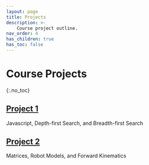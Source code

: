```yaml
---
layout: page
title: Projects
description: >-
    Course project outline.
nav_order: 4
has_children: true
has_toc: false
---
```


# Course Projects
{:.no_toc}

<!-- ## Table of contents
{: .no_toc .text-delta }

1. TOC
{:toc}

--- -->

## [Project 1](/CSCI5551-Spr25/projects/project1/)

Javascript, Depth-first Search, and Breadth-first Search



## [Project 2](/CSCI5551-Spr25/projects/project2/)

Matrices, Robot Models, and Forward Kinematics


<!-- 
## [Project 3](/CSCI5551-Spr25/projects/project3/)

Robot Choreography with Joint States, Controls, and Finite State Machines

## [Project 4](/CSCI5551-Spr25/projects/project4/)

Pseudoinverse, Jacobian, and Inverse Kinematics

## [Project 5](/CSCI5551-Spr25/projects/project5/)

RRT, Configuration Space, and Collision Detection

## [Project 6](/CSCI5551-Spr25/projects/project6/) -->

<!-- Mobile Manipulation with RRT-Connect, Inverse Kinematics, and Finite State Machines. -->
